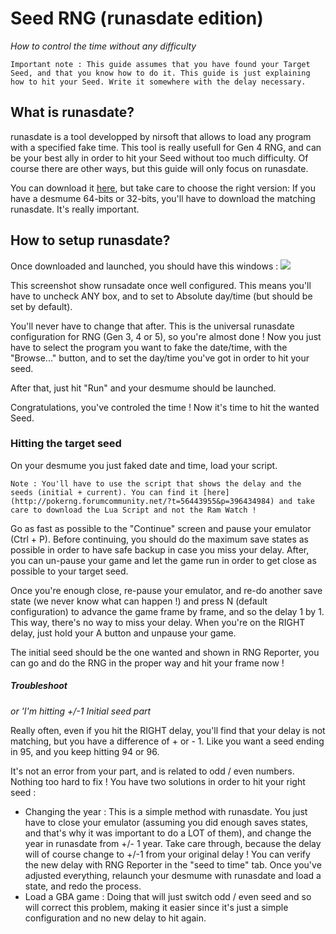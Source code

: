 # Seed RNG (runasdate edition)
_How to control the time without any difficulty_
```
Important note : This guide assumes that you have found your Target Seed, and that you know how to do it. This guide is just explaining how to hit your Seed. Write it somewhere with the delay necessary.
```

## What is runasdate?

runasdate is a tool developped by nirsoft that allows to load any program with a specified fake time. This tool is really usefull for Gen 4 RNG, and can be your best ally in order to hit your Seed without too much difficulty. Of course there are other ways, but this guide will only focus on runasdate.

You can download it [here](https://www.nirsoft.net/utils/run_as_date.html), but take care to choose the right version: If you have a desmume 64-bits or 32-bits, you'll have to download the matching runasdate. It's really important.

## How to setup runasdate?

Once downloaded and launched, you should have this windows : 
![](https://i.imgur.com/HeUoPmv.png)

This screenshot show runsadate once well configured. This means you'll have to uncheck ANY box, and to set to Absolute day/time (but should be set by default).

You'll never have to change that after. This is the universal runasdate configuration for RNG (Gen 3, 4 or 5), so you're almost done ! Now you just have to select the program you want to fake the date/time, with the "Browse..." button, and to set the day/time you've got in order to hit your seed.

After that, just hit "Run" and your desmume should be launched.

Congratulations, you've controled the time ! Now it's time to hit the wanted Seed.

### Hitting the target seed

On your desmume you just faked date and time, load your script.
```
Note : You'll have to use the script that shows the delay and the seeds (initial + current). You can find it [here](http://pokerng.forumcommunity.net/?t=56443955&p=396434984) and take care to download the Lua Script and not the Ram Watch !
```
Go as fast as possible to the "Continue" screen and pause your emulator (Ctrl + P). Before continuing, you should do the maximum save states as possible in order to have safe backup in case you miss your delay. After, you can un-pause your game and let the game run in order to get close as possible to your target seed. 

Once you're enough close, re-pause your emulator, and re-do another save state (we never know what can happen !) and press N (default configuration) to advance the game frame by frame, and so the delay 1 by 1. This way, there's no way to miss your delay. When you're on the RIGHT delay, just hold your A button and unpause your game. 

The initial seed should be the one wanted and shown in RNG Reporter, you can go and do the RNG in the proper way and hit your frame now !

##### Troubleshoot
_or 'I'm hitting +/-1 Initial seed part_

Really often, even if you hit the RIGHT delay, you'll find that your delay is not matching, but you have a difference of + or - 1. Like you want a seed ending in 95, and you keep hitting 94 or 96. 

It's not an error from your part, and is related to odd / even numbers. Nothing too hard to fix ! You have two solutions in order to hit your right seed :

* Changing the year : This is a simple method with runasdate. You just have to close your emulator (assuming you did enough saves states, and that's why it was important to do a LOT of them), and change the year in runasdate from +/- 1 year. Take care through, because the delay will of course change to +/-1 from your original delay ! You can verify the new delay with RNG Reporter in the "seed to time" tab. Once you've adjusted everything, relaunch your desmume with runasdate and load a state, and redo the process.
* Load a GBA game : Doing that will just switch odd / even seed and so will correct this problem, making it easier since it's just a simple configuration and no new delay to hit again.
